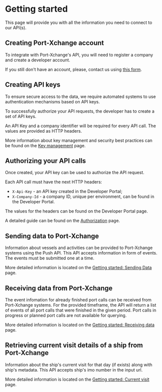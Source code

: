 # Getting started

This page will provide you with all the information you need to connect to our API(s).

## Creating Port-Xchange account

To integrate with Port-Xchange's API, you will need to register a company and create a developer account.

If you still don't have an account, please, contact us using [this form](https://port-xchange.com/contact/).

## Creating API keys

To ensure secure access to the data, we require automated systems to use authentication mechanisms based on API keys.

To successfully authorize your API requests, the developer has to create a set of API keys. 

An API Key and a company identifier will be required for every API call. The values are provided as HTTP headers.

More information about key management and security best practices can be found on the [Key management](key-management.md) page.

## Authorizing your API calls

Once created, your API key can be used to authorize the API request.

Each API call must have the next HTTP headers:
- `X-Api-Key` - an API key created in the Developer Portal;
- `X-Company-Id` - a company ID, unique per environment, can be found in the Developer Portal.

The values for the headers can be found on the Developer Portal page.

A detailed guide can be found on the [Authorization](authorization.md) page.

## Sending data to Port-Xchange

Information about vessels and activities can be provided to Port-Xchange systems using the Push API.
This API accepts information in form of events. 
The events must be submitted one at a time.

More detailed information is located on the [Getting started: Sending Data](/sending-data/index.md) page.

## Receiving data from Port-Xchange

The event infomation for already finished port calls can be received from Port-Xchange systems.
For the provided timeframe, the API will return a list of events of all port calls that were finished in the given period. Port calls in progress or planned port calls are not available for querying.

More detailed information is located on the [Getting started: Receiving data](/receiving-data/index.md) page.

## Retrieving current visit details of a ship from Port-Xchange

Information about the ship's current visit for that day (if exists) along with ship's metadata.
This API accepts ship's imo number in the input url.

More detailed information is located on the [Getting started: Current visit](/current-visit/index.md) page.
